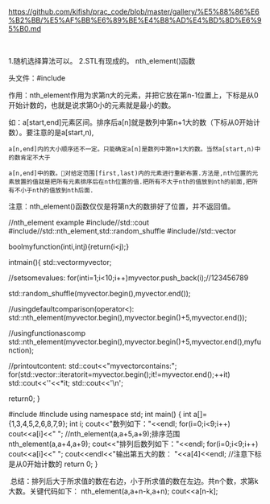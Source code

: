 https://github.com/kifish/prac_code/blob/master/gallery/%E5%88%86%E6%B2%BB/%E5%AF%BB%E6%89%BE%E4%B8%AD%E4%BD%8D%E6%95%B0.md


 



1.随机选择算法可以。
2.STL有现成的。
nth_element()函数

头文件：#include<algorithm>

作用：nth_element作用为求第n大的元素，并把它放在第n-1位置上，下标是从0开始计数的，也就是说求第0小的元素就是最小的数。


如：a[start,end]元素区间。排序后a[n]就是数列中第n+1大的数（下标从0开始计数）。要注意的是a[start,n),

    a[n,end]内的大小顺序还不一定。只能确定a[n]是数列中第n+1大的数。当然a[start,n)中的数肯定不大于

    a[n,end]中的数。对给定范围[first,last)内的元素进行重新布置.方法是,nth位置的元素放置的值就是把所有元素排序后在nth位置的值.把所有不大于nth的值放到nth的前面,把所有不小于nth的值放到nth后面.

 
注意：nth_element()函数仅仅是将第n大的数排好了位置，并不返回值。

//nth_element example
#include<iostream>//std::cout
#include<algorithm>//std::nth_element,std::random_shuffle
#include<vector>//std::vector

boolmyfunction(inti,intj){return(i<j);}

intmain(){
std::vector<int>myvector;

//setsomevalues:
for(inti=1;i<10;i++)myvector.push_back(i);//123456789

std::random_shuffle(myvector.begin(),myvector.end());

//usingdefaultcomparison(operator<):
std::nth_element(myvector.begin(),myvector.begin()+5,myvector.end());

//usingfunctionascomp
std::nth_element(myvector.begin(),myvector.begin()+5,myvector.end(),myfunction);

//printoutcontent:
std::cout<<"myvectorcontains:";
for(std::vector<int>::iteratorit=myvector.begin();it!=myvector.end();++it)
std::cout<<''<<*it;
std::cout<<'\n';

return0;
} 


#include<iostream>
#include<algorithm>
using namespace std; 
int main() { 
    int a[]={1,3,4,5,2,6,8,7,9};
    int i; 
    cout<<"数列如下："<<endl; 
    for(i=0;i<9;i++) cout<<a[i]<<" ";
    //nth_element(a,a+5,a+9);排序范围
     nth_element(a,a+4,a+9); 
    cout<<"排列后数列如下："<<endl; 
    for(i=0;i<9;i++) cout<<a[i]<<" ";
     cout<<endl<<"输出第五大的数： "<<a[4]<<endl; //注意下标是从0开始计数的 
     return 0; 
 } 

 总结：排列后大于所求值的数在右边，小于所求值的数在左边。共n个数，求第k大数。关键代码如下：
nth_element(a,a+n-k,a+n);
 cout<<a[n-k]; 
